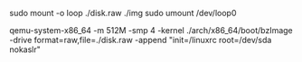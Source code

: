 sudo mount -o loop ./disk.raw ./img
sudo umount /dev/loop0



qemu-system-x86_64 -m 512M -smp 4 -kernel ./arch/x86_64/boot/bzImage -drive format=raw,file=./disk.raw -append "init=/linuxrc root=/dev/sda nokaslr"
